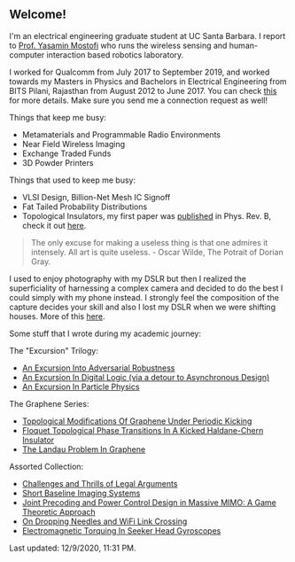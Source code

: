 ## Welcome!

I'm an electrical engineering graduate student at UC Santa Barbara. I report to [Prof. Yasamin Mostofi](https://www.ece.ucsb.edu/~ymostofi/) who runs the wireless sensing and human-computer interaction based robotics laboratory. 

I worked for Qualcomm from July 2017 to September 2019, and worked towards my Masters in Physics and Bachelors in Electrical Engineering from BITS Pilani, Rajasthan from August 2012 to June 2017. You can check [this](https://www.linkedin.com/in/apallapr/) for more details. Make sure you send me a connection request as well!

Things that keep me busy:
- Metamaterials and Programmable Radio Environments
- Near Field Wireless Imaging
- Exchange Traded Funds
- 3D Powder Printers

Things that used to keep me busy:
- VLSI Design, Billion-Net Mesh IC Signoff
- Fat Tailed Probability Distributions
- Topological Insulators, my first paper was [published](https://journals.aps.org/prb/abstract/10.1103/PhysRevB.97.085405) in Phys. Rev. B, check it out [here](https://arxiv.org/pdf/1709.08354.pdf).
 
 > The only excuse for making a useless thing is that one admires it intensely. All art is quite useless. - Oscar Wilde, The Potrait of Dorian Gray.

I used to enjoy photography with my DSLR but then I realized the superficiality of harnessing a complex camera and decided to do the best I could simply with my phone instead. I strongly feel the composition of the capture decides your skill and also I lost my DSLR when we were shifting houses. More of this [here](https://www.flickr.com/photos/105114536@N07/).

Some stuff that I wrote during my academic journey:

The "Excursion" Trilogy:
 - [An Excursion Into Adversarial Robustness](https://github.com/apallaprolu/apallaprolu.github.io/blob/master/UCSB.pdf)
 - [An Excursion In Digital Logic (via a detour to Asynchronous Design)](https://github.com/apallaprolu/apallaprolu.github.io/blob/master/ST.pdf)
 - [An Excursion In Particle Physics](https://github.com/apallaprolu/apallaprolu.github.io/blob/master/PRL.pdf)
 
 The Graphene Series:
  - [Topological Modifications Of Graphene Under Periodic Kicking](https://github.com/apallaprolu/apallaprolu.github.io/blob/master/THESIS.pdf)
  - [Floquet Topological Phase Transitions In A Kicked Haldane-Chern Insulator](https://arxiv.org/abs/1709.08354)
  - [The Landau Problem In Graphene](https://github.com/apallaprolu/apallaprolu.github.io/blob/master/IISC.pdf)
 
Assorted Collection:
 - [Challenges and Thrills of Legal Arguments](https://github.com/apallaprolu/apallaprolu.github.io/blob/master/CATOLA.pdf)
 - [Short Baseline Imaging Systems](https://github.com/apallaprolu/apallaprolu.github.io/blob/master/SBS.pdf)
 - [Joint Precoding and Power Control Design in Massive MIMO: A Game Theoretic Approach](https://github.com/apallaprolu/apallaprolu.github.io/blob/master/JP.pdf)
 - [On Dropping Needles and WiFi Link Crossing](https://arxiv.org/abs/1912.11366)
 - [Electromagnetic Torquing In Seeker Head Gyroscopes](https://github.com/apallaprolu/apallaprolu.github.io/blob/master/APOGEE.pdf)


Last updated: 12/9/2020, 11:31 PM.
